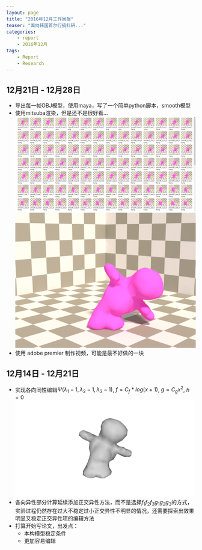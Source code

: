 ```yaml
---
layout: page
title: "2016年12月工作周报"
teaser: "面向韩国首尔行搞科研..."
categories:
    - report
    - 2016年12月
tags:
    - Report
    - Research
---
```


## 12月21日 - 12月28日
- 导出每一帧OBJ模型，使用maya，写了一个简单python脚本，smooth模型  
- 使用mitsuba渲染，但是还不是很好看...   
![render_result_1](/images/report_20161228_1.png)
![render_result_2](/images/report_20161228_2.png)  
- 使用 adobe premier 制作视频，可能是最不好做的一块  

## 12月14日 - 12月21日
- 实现各向同性编辑$\Psi(\lambda_1-1, \lambda_2-1, \lambda_3-1)$, $f=C_f*log(x+1)$, $g=C_gx^2$, $h = 0$  
![tur_20161221](/images/tur_20161221.png)
- 各向异性部分计算延续添加正交异性方法，而不是选择$f_1f_2f_3g_1g_2g_3$的方式，实验过程仍然存在过大不稳定过小正交异性不明显的情况，还需要探索出效果明显又稳定正交异性项的编辑方法  
- 打算开始写论文，出发点：
    - 本构模型稳定条件  
    - 更加容易编辑  

